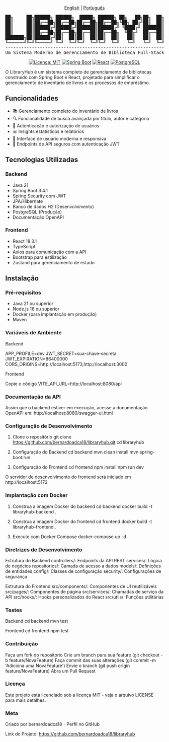 <div align="center">
  
[English](README.md) | [Português](README.pt-br.md)
  
<pre>
██╗     ██╗██████╗ ██████╗  █████╗ ██████╗ ██╗   ██╗██╗  ██╗██╗   ██╗██████╗ 
██║     ██║██╔══██╗██╔══██╗██╔══██╗██╔══██╗╚██╗ ██╔╝██║  ██║██║   ██║██╔══██╗
██║     ██║██████╔╝██████╔╝███████║██████╔╝ ╚████╔╝ ███████║██║   ██║██████╔╝
██║     ██║██╔══██╗██╔══██╗██╔══██║██╔══██╗  ╚██╔╝  ██╔══██║██║   ██║██╔══██╗
███████╗██║██████╔╝██║  ██║██║  ██║██║  ██║   ██║   ██║  ██║╚██████╔╝██████╔╝
╚══════╝╚═╝╚═════╝ ╚═╝  ╚═╝╚═╝  ╚═╝╚═╝  ╚═╝   ╚═╝   ╚═╝  ╚═╝ ╚═════╝ ╚═════╝ 
---------------------------------------------------------------------------
Um Sistema Moderno de Gerenciamento de Biblioteca Full-Stack
</pre>

[![Licença: MIT](https://img.shields.io/badge/Licen%C3%A7a-MIT-yellow.svg)](https://opensource.org/licenses/MIT)
[![Spring Boot](https://img.shields.io/badge/Spring%20Boot-3.4.1-brightgreen.svg)](https://spring.io/projects/spring-boot)
[![React](https://img.shields.io/badge/React-18.3.1-blue.svg)](https://reactjs.org/)
[![PostgreSQL](https://img.shields.io/badge/PostgreSQL-Latest-blue.svg)](https://www.postgresql.org/)

</div>

O LibraryHub é um sistema completo de gerenciamento de bibliotecas construído com Spring Boot e React, projetado para simplificar o gerenciamento de inventário de livros e os processos de empréstimo.

## Funcionalidades

- 📚 Gerenciamento completo do inventário de livros
- 🔍 Funcionalidade de busca avançada por título, autor e categoria
- 👥 Autenticação e autorização de usuários
- 📊 Insights estatísticos e relatórios
- 📱 Interface de usuário moderna e responsiva
- 🔐 Endpoints de API seguros com autenticação JWT

## Tecnologias Utilizadas

### Backend
- Java 21
- Spring Boot 3.4.1
- Spring Security com JWT
- JPA/Hibernate
- Banco de dados H2 (Desenvolvimento)
- PostgreSQL (Produção)
- Documentação OpenAPI

### Frontend
- React 18.3.1
- TypeScript
- Axios para comunicação com a API
- Bootstrap para estilização
- Zustand para gerenciamento de estado

## Instalação

### Pré-requisitos
- Java 21 ou superior
- Node.js 16 ou superior
- Docker (para implantação em produção)
- Maven

### Variáveis de Ambiente

Backend

APP_PROFILE=dev
JWT_SECRET=sua-chave-secreta
JWT_EXPIRATION=86400000
CORS_ORIGINS=http://localhost:5173,http://localhost:3000

Frontend

Copie o código
VITE_API_URL=http://localhost:8080/api

### Documentação da API
Assim que o backend estiver em execução, acesse a documentação OpenAPI em:
http://localhost:8080/swagger-ui.html

### Configuração de Desenvolvimento

1. Clone o repositório
git clone https://github.com/bernardoadca18/libraryhub.git
cd libraryhub

2. Configuração do Backend
cd backend
mvn clean install
mvn spring-boot:run

3. Configuração do Frontend
cd frontend
npm install
npm run dev

O servidor de desenvolvimento do frontend será iniciado em http://localhost:5173

### Implantação com Docker

1. Construa a imagem Docker do backend
cd backend
docker build -t libraryhub-backend .

2. Construa a imagem Docker do frontend
cd frontend
docker build -t libraryhub-frontend .

3. Execute com Docker Compose
docker-compose up -d


### Diretrizes de Desenvolvimento
Estrutura do Backend
controllers/: Endpoints da API REST
services/: Lógica de negócios
repositories/: Camada de acesso a dados
models/: Definições de entidades
config/: Classes de configuração
security/: Configurações de segurança

Estrutura do Frontend
src/components/: Componentes de UI reutilizáveis
src/pages/: Componentes de página
src/services/: Chamadas de serviço da API
src/hooks/: Hooks personalizados do React
src/utils/: Funções utilitárias


### Testes

Backend
cd backend
mvn test

Frontend
cd frontend
npm test


### Contribuição
Faça um fork do repositório
Crie um branch para sua feature (git checkout -b feature/NovaFeature)
Faça commit das suas alterações (git commit -m 'Adiciona uma NovaFeature')
Envie o branch (git push origin feature/NovaFeature)
Abra um Pull Request


### Licença
Este projeto está licenciado sob a licença MIT - veja o arquivo LICENSE para mais detalhes.

### Meta
Criado por bernardoadca18 - Perfil no GitHub

Link do Projeto: https://github.com/bernardoadca18/libraryhub
